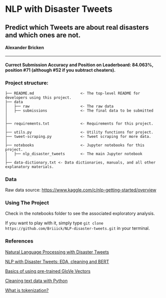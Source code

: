 # NLP with Disaster Tweets

## Predict which Tweets are about real disasters and which ones are not.

#### Alexander Bricken

---

#### Currect Submission Accuracy and Position on Leaderboard: 84.063%, position #71 (although #52 if you subtract cheaters).

### Project structure:

```
├── README.md                     <- The top-level README for developers using this project.
├── data
│   ├── raw                       <- The raw data
│   ├── submissions               <- The final data to be submitted
│
│
├── requirements.txt              <- Requirements for this project.
│
├── utils.py                      <- Utility functions for project.
├── tweet-scraping.py             <- Tweet scraping for more data.
│
├── notebooks                     <- Jupyter notebooks for this project.
│   ├── nlp_disaster_tweets       <- The main Jupyter notebook
│
├── data-dictionary.txt <- Data dictionaries, manuals, and all other explanatory materials.
```

### Data

Raw data source: https://www.kaggle.com/c/nlp-getting-started/overview

### Using The Project

Check in the notebooks folder to see the associated exploratory analysis.

If you want to play with it, simply type `git clone https://github.com/Briiick/NLP-disaster-tweets.git` in your terminal.
### References

[Natural Language Processing with Disaster Tweets](https://www.kaggle.com/c/nlp-getting-started/overview)

[NLP with Disaster Tweets: EDA, cleaning and BERT](https://www.kaggle.com/gunesevitan/nlp-with-disaster-tweets-eda-cleaning-and-bert)

[Basics of using pre-trained GloVe Vectors](https://medium.com/analytics-vidhya/basics-of-using-pre-trained-glove-vectors-in-python-d38905f356db)

[Cleaning text data with Python](https://towardsdatascience.com/cleaning-text-data-with-python-b69b47b97b76)

[What is tokenization?](https://www.analyticsvidhya.com/blog/2020/05/what-is-tokenization-nlp/)